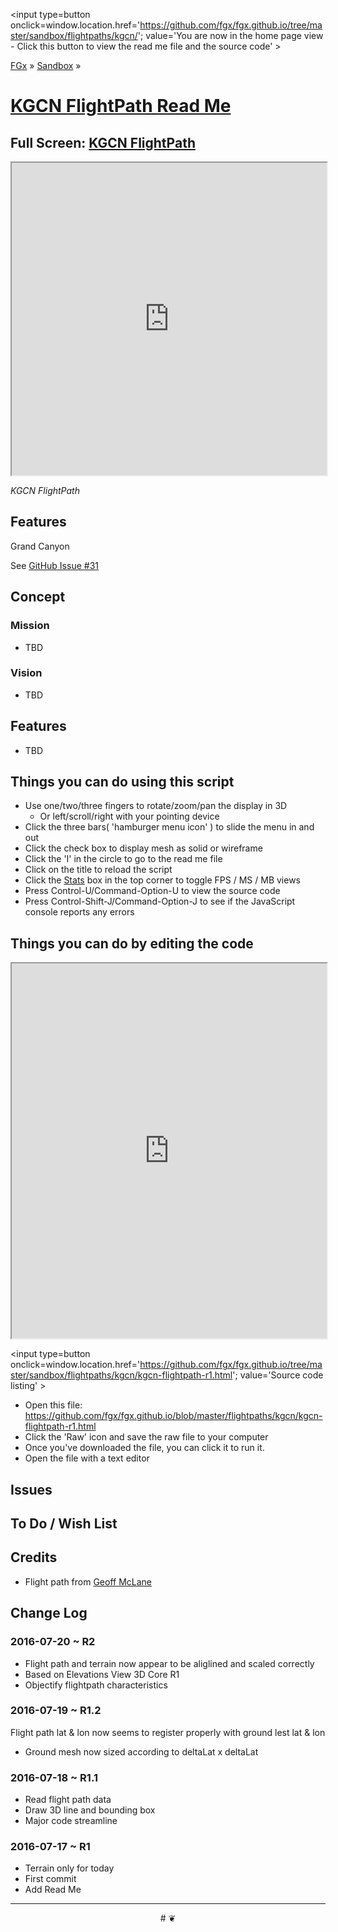 <span style=display:none; >[You are now in a GitHub source code view - click this link to view the home page]
( http://fgx.github.io/sandbox//#readme.md "View file as a web page." )</span>
<input type=button onclick=window.location.href='https://github.com/fgx/fgx.github.io/tree/master/sandbox/flightpaths/kgcn/'; 
value='You are now in the home page view - Click this button to view the read me file and the source code' >

[FGx]( https://fgx.github.io ) &raquo; [Sandbox]( http://fgx.github.io/sandbox/  ) &raquo;

[KGCN FlightPath Read Me]( http://fgx.github.io/sandbox/flightpaths/kgcn/index.html#readme.md )
===

## Full Screen: [ KGCN FlightPath ]( http://fgx.github.io/sandbox/flightpaths/kgcn/ )

<img src="https://cloud.githubusercontent.com/assets/547626/16932392/f0de8b66-4cfa-11e6-87f3-2982a3d46986.png" style=display:none; width=800 >

<iframe src=http://fgx.github.io/sandbox/flightpaths/kgcn/index.html#elevations_Tusayan_12_770_1605_4_5_120_150_.txt width=100% height=500px ></iframe>

_KGCN FlightPath_


## Features

Grand Canyon

See [GitHub Issue #31]( https://github.com/fgx/fgx.github.io/issues/31 )

## Concept

### Mission

* TBD

### Vision

* TBD


## Features

* TBD


## Things you can do using this script

* Use one/two/three fingers to rotate/zoom/pan the display in 3D
	* Or left/scroll/right with your pointing device 
* Click the three bars( 'hamburger menu icon' ) to slide the menu in and out
* Click the check box to display mesh as solid or wireframe
* Click the 'I' in the circle to go to the read me file
* Click on the title to reload the script
* Click the [Stats]( https://github.com/mrdoob/stats.js/ ) box in the top corner to toggle FPS / MS / MB views
* Press Control-U/Command-Option-U to view the source code
* Press Control-Shift-J/Command-Option-J to see if the JavaScript console reports any errors



## Things you can do by editing the code

<iframe sandbox='allow-scripts' src='https://jaanga.github.io/cookbook-html/examples/libraries/ace-editor/ace-view-r1.html#
	http://fgx.github.io/sandbox/flightpaths/kgcn/kgcn-flightpath-r1.html' width=100% height=600 ></iframe>

<input type=button onclick=window.location.href='https://github.com/fgx/fgx.github.io/tree/master/sandbox/flightpaths/kgcn/kgcn-flightpath-r1.html';
value='Source code listing' >


* Open this file: https://github.com/fgx/fgx.github.io/blob/master/flightpaths/kgcn/kgcn-flightpath-r1.html
* Click the 'Raw' icon and save the raw file to your computer
* Once you've downloaded the file, you can click it to run it.
* Open the file with a text editor


## Issues


## To Do / Wish List


## Credits

* Flight path from [Geoff McLane]( https://github.com/geoffmcl )


## Change Log

### 2016-07-20 ~ R2

* Flight path and terrain now appear to be aliglined and scaled correctly
* Based on Elevations View 3D Core R1
* Objectify flightpath characteristics


### 2016-07-19 ~ R1.2

Flight path lat & lon now seems to register properly with ground lest lat & lon

* Ground mesh now sized according to deltaLat x deltaLat

### 2016-07-18 ~ R1.1

* Read flight path data
* Draw 3D line and bounding box
* Major code streamline
 

### 2016-07-17 ~ R1

* Terrain only for today
* First commit
* Add Read Me


***

<center title='FGx ~ a place to fly' >
# <a href=javascript:window.scrollTo(0,0); style=text-decoration:none; > ❦ </a>
</center>

